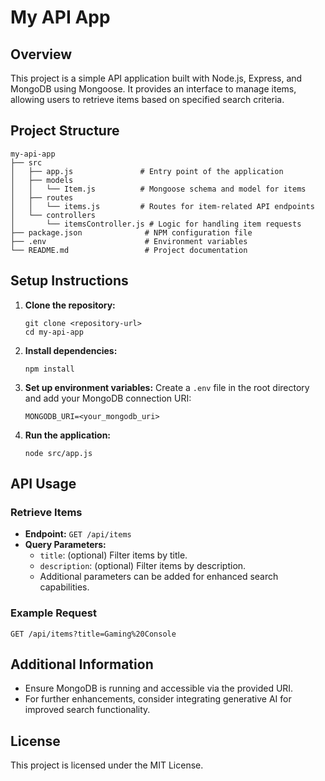 # My API App

## Overview
This project is a simple API application built with Node.js, Express, and MongoDB using Mongoose. It provides an interface to manage items, allowing users to retrieve items based on specified search criteria.

## Project Structure
```
my-api-app
├── src
│   ├── app.js               # Entry point of the application
│   ├── models
│   │   └── Item.js          # Mongoose schema and model for items
│   ├── routes
│   │   └── items.js         # Routes for item-related API endpoints
│   └── controllers
│       └── itemsController.js # Logic for handling item requests
├── package.json              # NPM configuration file
├── .env                      # Environment variables
└── README.md                 # Project documentation
```

## Setup Instructions

1. **Clone the repository:**
   ```
   git clone <repository-url>
   cd my-api-app
   ```

2. **Install dependencies:**
   ```
   npm install
   ```

3. **Set up environment variables:**
   Create a `.env` file in the root directory and add your MongoDB connection URI:
   ```
   MONGODB_URI=<your_mongodb_uri>
   ```

4. **Run the application:**
   ```
   node src/app.js
   ```

## API Usage

### Retrieve Items
- **Endpoint:** `GET /api/items`
- **Query Parameters:**
  - `title`: (optional) Filter items by title.
  - `description`: (optional) Filter items by description.
  - Additional parameters can be added for enhanced search capabilities.

### Example Request
```
GET /api/items?title=Gaming%20Console
```

## Additional Information
- Ensure MongoDB is running and accessible via the provided URI.
- For further enhancements, consider integrating generative AI for improved search functionality.

## License
This project is licensed under the MIT License.